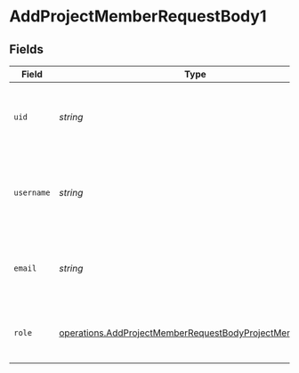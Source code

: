 # AddProjectMemberRequestBody1


## Fields

| Field                                                                                                                                | Type                                                                                                                                 | Required                                                                                                                             | Description                                                                                                                          | Example                                                                                                                              |
| ------------------------------------------------------------------------------------------------------------------------------------ | ------------------------------------------------------------------------------------------------------------------------------------ | ------------------------------------------------------------------------------------------------------------------------------------ | ------------------------------------------------------------------------------------------------------------------------------------ | ------------------------------------------------------------------------------------------------------------------------------------ |
| `uid`                                                                                                                                | *string*                                                                                                                             | :heavy_check_mark:                                                                                                                   | The ID of the team member that should be added to this project.                                                                      | ndlgr43fadlPyCtREAqxxdyFK                                                                                                            |
| `username`                                                                                                                           | *string*                                                                                                                             | :heavy_minus_sign:                                                                                                                   | The username of the team member that should be added to this project.                                                                | example                                                                                                                              |
| `email`                                                                                                                              | *string*                                                                                                                             | :heavy_minus_sign:                                                                                                                   | The email of the team member that should be added to this project.                                                                   | entity@example.com                                                                                                                   |
| `role`                                                                                                                               | [operations.AddProjectMemberRequestBodyProjectMembersRole](../../models/operations/addprojectmemberrequestbodyprojectmembersrole.md) | :heavy_check_mark:                                                                                                                   | The project role of the member that will be added.                                                                                   | ADMIN                                                                                                                                |
